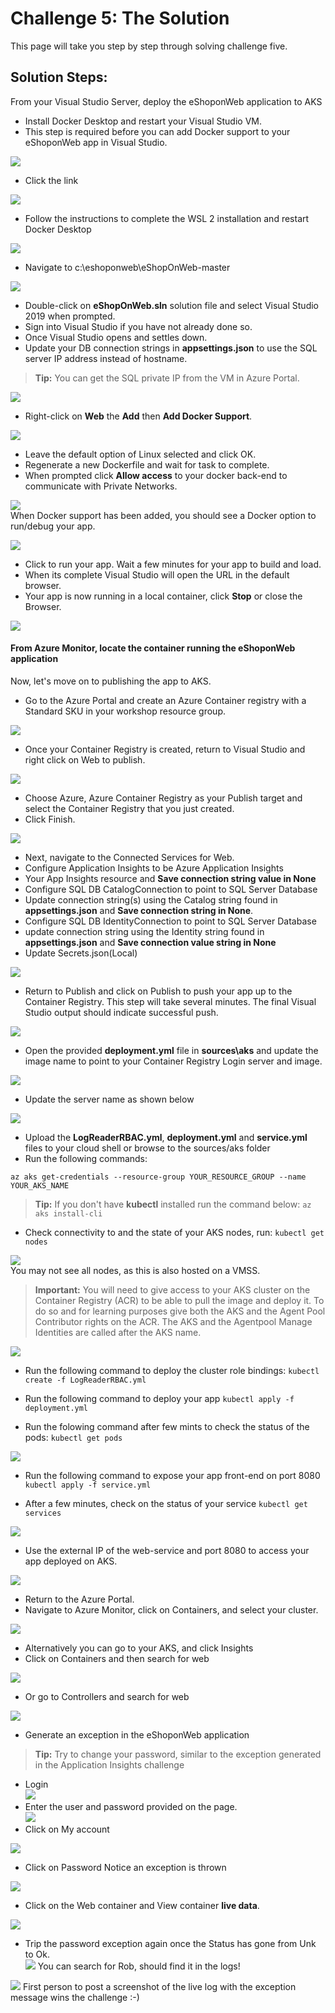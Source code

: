 
# Challenge 5: The Solution

This page will take you step by step through solving challenge five.

## Solution Steps:

From your Visual Studio Server, deploy the eShoponWeb application to AKS
- Install Docker Desktop and restart your Visual Studio VM. 
- This step is required before you can add Docker support to your eShoponWeb app in Visual Studio.    

![](../images/image71.png)  
- Click the link  

![](../images/image72.png)  
 - Follow the instructions to complete the WSL 2 installation and restart Docker Desktop  
 
![](../images/image73.png)  
  
- Navigate to c:\eshoponweb\eShopOnWeb-master
  
![](../images/image74.png)  
  
- Double-click on **eShopOnWeb.sln** solution file and select Visual Studio 2019 when prompted.
- Sign into Visual Studio if you have not already done so.
- Once Visual Studio opens and settles down.
- Update your DB connection strings in **appsettings.json** to use the SQL server IP address instead of hostname.  

>**Tip:** You can get the SQL private IP from the VM in Azure Portal.
  
![](../images/image75.png)      
- Right-click on **Web** the **Add** then **Add Docker Support**. 
  
![](../images/image76.png)  
- Leave the default option of Linux selected and click OK. 
- Regenerate a new Dockerfile and wait for task to complete.  
- When prompted click **Allow access** to your docker back-end to communicate with Private Networks.  

![](../images/image77.png)  
When Docker support has been added, you should see a Docker option to run/debug your app.

![](../images/image78.png)  
- Click to run your app. Wait a few minutes for your app to build and load. 
- When its complete Visual Studio will open the URL in the default browser. 
- Your app is now running in a local container, click **Stop** or close the Browser.

![](../images/image79.png)  
#### From Azure Monitor, locate the container running the eShoponWeb application

Now, let's move on to publishing the app to AKS.
- Go to the Azure Portal and create an Azure Container registry with a Standard SKU in your workshop resource group.
  
![](../images/image80.png)  
- Once your Container Registry is created, return to Visual Studio and right click on Web to publish.
  
![](../images/image81.png)  
- Choose Azure, Azure Container Registry as your Publish target and select the Container Registry that you just created. 
- Click Finish.  

![](../images/image82.png)     
- Next, navigate to the Connected Services for Web.
- Configure Application Insights to be Azure Application Insights
- Your App Insights resource and **Save connection string value in None**
- Configure SQL DB CatalogConnection to point to SQL Server Database
- Update connection string(s) using the Catalog string found in **appsettings.json** and **Save connection string in None**.
- Configure SQL DB IdentityConnection to point to SQL Server Database  
- update connection string using the Identity string found in **appsettings.json** and **Save connection value string in None**  
- Update Secrets.json(Local)
  
![](../images/image83.png)  
- Return to Publish and click on Publish to push your app up to the Container Registry. This step will take several minutes. The final Visual Studio output should indicate successful push.

![](../images/image84.png)  
- Open the provided **deployment.yml** file in **sources\aks** and update the image name to point to your Container Registry Login server and image.   

![](../images/image85.png)  
- Update the server name as shown below 

![](../images/image86.png)  
- Upload the **LogReaderRBAC.yml**, **deployment.yml** and **service.yml** files to your cloud shell or browse to the sources/aks folder
- Run the following commands:
```
az aks get-credentials --resource-group YOUR_RESOURCE_GROUP --name YOUR_AKS_NAME
```
>**Tip:** If you don't have **kubectl** installed run the command below:
>`az aks install-cli`

- Check connectivity to and the state of your AKS nodes, run: `kubectl get nodes`  

![](../images/image87_2.png)  
You may not see all nodes, as this is also hosted on a VMSS.
>**Important:** You will need to give access to your AKS cluster on the Container Registry (ACR) to be able to pull the image and deploy it. To do so and for learning purposes give both the AKS and the Agent Pool Contributor rights on the ACR.
>The AKS and the Agentpool Manage Identities are called after the AKS name.  

![](../images/image88.png)
- Run the following command to deploy the cluster role bindings:
`kubectl create -f LogReaderRBAC.yml`
- Run the following command to deploy your app
`kubectl apply -f deployment.yml`  

- Run the folowing command after few mints to check the status of the pods:
`kubectl get pods`

![](../images/image89.png)
- Run the following command to expose your app front-end on port 8080
`kubectl apply -f service.yml`  

- After a few minutes, check on the status of your service
`kubectl get services`  

![](../images/image91.png)  
- Use the external IP of the web-service and port 8080 to access your app deployed on AKS.

![](../images/image92.png)  
- Return to the Azure Portal. 
- Navigate to Azure Monitor, click on Containers, and select your cluster.  

![](../images/image93.png)  
 - Alternatively you can go to your AKS, and click Insights 
 - Click on Containers and then search for web
  
![](../images/image94.png)  
- Or go to Controllers and search for web

![](../images/image95.png)  
- Generate an exception in the eShoponWeb application  
>**Tip:** Try to change your password, similar to the exception generated in the Application Insights challenge

- Login  
 ![](../images/image96.png)  
- Enter the user and password provided on the page.  
 ![](../images/image97.png)  
- Click on My account  

![](../images/image98.png)  

- Click on Password
Notice an exception is thrown  

![](../images/image99.png)  
- Click on the Web container and View container **live data**.  

![](../images/image100.png)  
- Trip the password exception again once the Status has gone from Unk to Ok.  
  ![](../images/image101.png)
You can search for Rob, should find it in the logs!  

![](../images/image102.png)
First person to post a screenshot of the live log with the exception message wins the challenge :-)  
  


